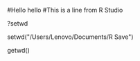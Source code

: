#Hello hello
#This is a line from R Studio

?setwd

setwd("/Users/Lenovo/Documents/R Save")

getwd()

